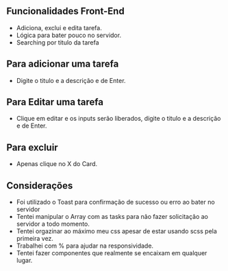 ## Funcionalidades Front-End

- Adiciona, exclui e edita tarefa.
- Lógica para bater pouco no servidor.
- Searching por titulo da tarefa

## Para adicionar uma tarefa

- Digite o titulo e a descrição e de Enter.

## Para Editar uma tarefa

- Clique em editar e os inputs serão liberados, digite o titulo e a descrição e de Enter.

## Para excluir

- Apenas clique no X do Card.

## Considerações

- Foi utilizado o Toast para confirmação de sucesso ou erro ao bater no servidor
- Tentei manipular o Array com as tasks para não fazer solicitação ao servidor a todo momento.
- Tentei orgazinar ao máximo meu css apesar de estar usando scss pela primeira vez.
- Trabalhei com % para ajudar na responsividade.
- Tentei fazer componentes que realmente se encaixam em qualquer lugar.
